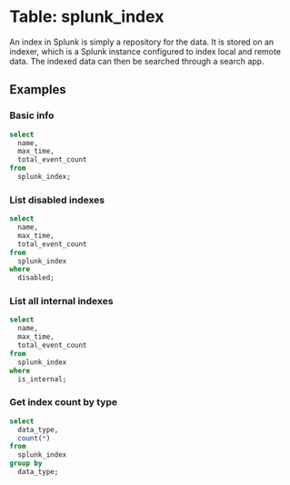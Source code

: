 # Table: splunk_index

An index in Splunk is simply a repository for the data. It is stored on an
indexer, which is a Splunk instance configured to index local and remote data.
The indexed data can then be searched through a search app.

## Examples

### Basic info

```sql
select
  name,
  max_time,
  total_event_count
from
  splunk_index;
```

### List disabled indexes

```sql
select
  name,
  max_time,
  total_event_count
from
  splunk_index
where
  disabled;
```

### List all internal indexes

```sql
select
  name,
  max_time,
  total_event_count
from
  splunk_index
where
  is_internal;
```

### Get index count by type

```sql
select
  data_type,
  count(*)
from
  splunk_index
group by
  data_type;
```
